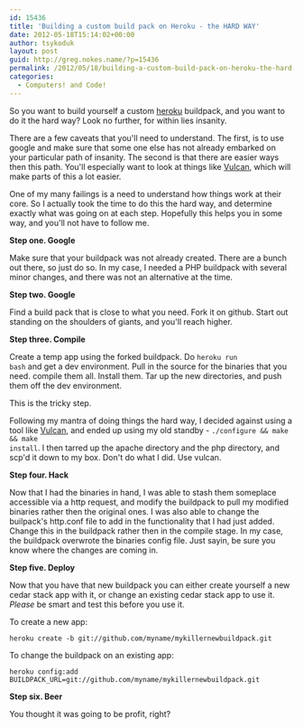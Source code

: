 ```yaml
---
id: 15436
title: 'Building a custom build pack on Heroku - the HARD WAY'
date: 2012-05-18T15:14:02+00:00
author: tsykoduk
layout: post
guid: http://greg.nokes.name/?p=15436
permalink: /2012/05/18/building-a-custom-build-pack-on-heroku-the-hard-way/
categories:
  - Computers! and Code!
---
```

So you want to build yourself a custom <a href="http://heroku.com">heroku</a> buildpack, and you want to do it the hard way? Look no further, for within lies insanity.

There are a few caveats that you'll need to understand. The first, is to use google and make sure that some one else has not already embarked on your particular path of insanity. The second is that there are easier ways then this path. You'll especially want to look at things like <a href="https://github.com/ddollar/vulcan">Vulcan</a>, which will make parts of this a lot easier.

One of my many failings is a need to understand how things work at their core. So I actually took the time to do this the hard way, and determine exactly what was going on at each step. Hopefully this helps you in some way, and you'll not have to follow me.

<!--more-->

<strong>Step one. Google</strong>

Make sure that your buildpack was not already created. There are a bunch out there, so just do so. In my case, I needed a PHP buildpack with several minor changes, and there was not an alternative at the time.

<strong>Step two. Google</strong>

Find a build pack that is close to what you need. Fork it on github. Start out standing on the shoulders of giants, and you'll reach higher.

<strong>Step three. Compile</strong>

Create a temp app using the forked buildpack. Do <code>heroku run bash</code> and get a dev environment. Pull in the source for the binaries that you need. compile them all. Install them. Tar up the new directories, and push them off the dev environment.

This is the tricky step.

Following my mantra of doing things the hard way, I decided against using a tool like <a href="https://github.com/ddollar/vulcan">Vulcan</a>, and ended up using my old standby - <code>./configure &amp;&amp; make &amp;&amp; make install</code>. I then tarred up the apache directory and the php directory, and scp'd it down to my box. Don't do what I did. Use vulcan.

<strong>Step four. Hack</strong>

Now that I had the binaries in hand, I was able to stash them someplace accessible via a http request, and modify the buildpack to pull my modified binaries rather then the original ones. I was also able to change the builpack's http.conf file to add in the functionality that I had just added. Change this in the buildpack rather then in the compile stage. In my case, the buildpack overwrote the binaries config file. Just sayin, be sure you know where the changes are coming in.

<strong>Step five. Deploy</strong>

Now that you have that new buildpack you can either create yourself a new cedar stack app with it, or change an existing cedar stack app to use it. <em>Please</em> be smart and test this before you use it.

To create a new app:

<pre><code>heroku create -b git://github.com/myname/mykillernewbuildpack.git</code></pre>

To change the buildpack on an existing app:

<pre><code>heroku config:add BUILDPACK_URL=git://github.com/myname/mykillernewbuildpack.git</code></pre>

<strong>Step six. Beer</strong>

You thought it was going to be profit, right?